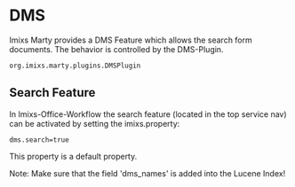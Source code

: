 # DMS

Imixs Marty provides a DMS Feature which allows the search form documents. The behavior is controlled by the DMS-Plugin.


	org.imixs.marty.plugins.DMSPlugin

## Search Feature

In Imixs-Office-Workflow the search feature (located in the top service nav) can be activated by setting the imixs.property:

	dms.search=true

This property is a default property.
 
Note: Make sure that the field 'dms_names' is added into the Lucene Index!

